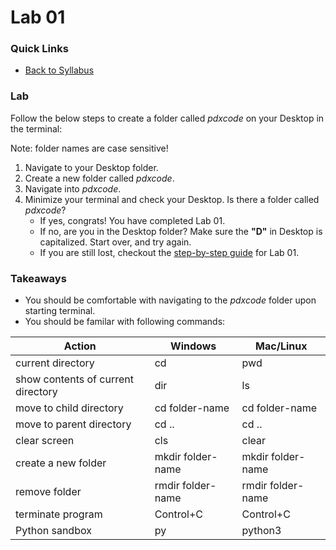 # Lab 01

### Quick Links

- [Back to Syllabus](../README.md)

### Lab

Follow the below steps to create a folder called _pdxcode_ on your Desktop in the terminal:

Note: folder names are case sensitive!

1. Navigate to your Desktop folder.
2. Create a new folder called _pdxcode_.
3. Navigate into _pdxcode_.
4. Minimize your terminal and check your Desktop. Is there a folder called _pdxcode_?
    - If yes, congrats! You have completed Lab 01.
    - If no, are you in the Desktop folder? Make sure the **"D"** in Desktop is capitalized. Start over, and try again.
    - If you are still lost, checkout the [step-by-step guide](lab01-completed.md) for Lab 01.

### Takeaways
- You should be comfortable with navigating to the _pdxcode_ folder upon starting terminal.
- You should be familar with following commands:

| Action | Windows | Mac/Linux |
| ------ | ------- | --------- |
| current directory | cd | pwd |
| show contents of current directory | dir | ls |
| move to child directory | cd folder-name | cd folder-name |
| move to parent directory | cd .. | cd .. |
| clear screen | cls | clear |
| create a new folder | mkdir folder-name | mkdir folder-name |
| remove folder | rmdir folder-name | rmdir folder-name |
| terminate program | Control+C | Control+C |
| Python sandbox | py | python3 |

